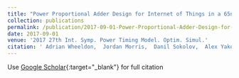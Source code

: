 ```yaml
---
title: "Power Proportional Adder Design for Internet of Things in a 65nm Process"
collection: publications
permalink: /publication/2017-09-01-Power-Proportional-Adder-Design-for-Internet-of-Things-in-a-65nm-Process
date: 2017-09-01
venue: '2017 27th Int. Symp. Power Timing Model. Optim. Simul.'
citation: ' Adrian Wheeldon,  Jordan Morris,  Danil Sokolov,  Alex Yakovlev, &quot;Power Proportional Adder Design for Internet of Things in a 65nm Process.&quot; 2017 27th Int. Symp. Power Timing Model. Optim. Simul., 2017.'
---
```

Use [Google Scholar](https://scholar.google.com/scholar?q=Power+Proportional+Adder+Design+for+Internet+of+Things+in+a+65nm+Process){:target="_blank"} for full citation